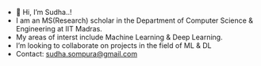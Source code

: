 - 👋 Hi, I’m Sudha..!
- I am an MS(Research) scholar in the Department of Computer Science & Engineering at IIT Madras. 
- My areas of interst include Machine Learning & Deep Learning. 
- I’m looking to collaborate on projects in the field of ML & DL
- Contact: sudha.sompura@gmail.com

<!---
SudhaSompura/SudhaSompura is a ✨ special ✨ repository because its `README.md` (this file) appears on your GitHub profile.
You can click the Preview link to take a look at your changes.
--->
